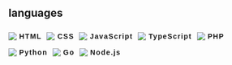 ## languages
<div style="display: flex;flex-wrap: wrap">
    <div style="display: flex;align-items: center;margin-right: 10px;">
        <img style="max-width: 18px;margin-right: 5px;" src="https://lnoueryo.jounetsism.biz/icons/html.png">
        <span style="letter-spacing: .1em;line-height: 2.3;font-family: proxima-nova,sans-serif;font-weight: bold">HTML</span>
    </div>
    <div style="display: flex;align-items: center;margin-right: 10px;">
        <img style="max-width: 18px;margin-right: 5px;" src="https://lnoueryo.jounetsism.biz/icons/css.png">
        <span style="letter-spacing: .1em;line-height: 2.3;font-family: proxima-nova,sans-serif;font-weight: bold">CSS</span>
    </div>
    <div style="display: flex;align-items: center;margin-right: 10px;">
        <img style="max-width: 18px;margin-right: 5px;" src="https://lnoueryo.jounetsism.biz/icons/javascript.png">
        <span style="letter-spacing: .1em;line-height: 2.3;font-family: proxima-nova,sans-serif;font-weight: bold">JavaScript</span>
    </div>
    <div style="display: flex;align-items: center;margin-right: 10px;">
        <img style="max-width: 18px;margin-right: 5px;" src="https://lnoueryo.jounetsism.biz/icons/typescript.png">
        <span style="letter-spacing: .1em;line-height: 2.3;font-family: proxima-nova,sans-serif;font-weight: bold">TypeScript</span>
    </div>
    <div style="display: flex;align-items: center;margin-right: 10px;">
        <img style="max-width: 18px;margin-right: 5px;" src="https://lnoueryo.jounetsism.biz/icons/php.png">
        <span style="letter-spacing: .1em;line-height: 2.3;font-family: proxima-nova,sans-serif;font-weight: bold">PHP</span>
    </div>
    <div style="display: flex;align-items: center;margin-right: 10px;">
        <img style="max-width: 18px;margin-right: 5px;" src="https://lnoueryo.jounetsism.biz/icons/python.png">
        <span style="letter-spacing: .1em;line-height: 2.3;font-family: proxima-nova,sans-serif;font-weight: bold">Python</span>
    </div>
    <div style="display: flex;align-items: center;margin-right: 10px;">
        <img style="max-width: 18px;margin-right: 5px;" src="https://lnoueryo.jounetsism.biz/icons/go.png">
        <span style="letter-spacing: .1em;line-height: 2.3;font-family: proxima-nova,sans-serif;font-weight: bold">Go</span>
    </div>
    <div style="display: flex;align-items: center;margin-right: 10px;">
        <img style="max-width: 18px;margin-right: 5px;" src="https://lnoueryo.jounetsism.biz/icons/node.js.png">
        <span style="letter-spacing: .1em;line-height: 2.3;font-family: proxima-nova,sans-serif;font-weight: bold">Node.js</span>
    </div>
</div>
<!--
**lnoueryo/lnoueryo** is a ✨ _special_ ✨ repository because its `README.md` (this file) appears on your GitHub profile.

Here are some ideas to get you started:

- 🔭 I’m currently working on ...
- 🌱 I’m currently learning ...
- 👯 I’m looking to collaborate on ...
- 🤔 I’m looking for help with ...
- 💬 Ask me about ...
- 📫 How to reach me: ...
- 😄 Pronouns: ...
- ⚡ Fun fact: ...
-->

<style>
@import url('https://fonts.googleapis.com/css?family=Proxima+Nova');
.para {
    letter-spacing: .1em;
    line-height: 2.3;
    text-align: justify;
    font-family: proxima-nova,sans-serif;
    font-weight: 500;
}
.chips {
    display: flex;
}
.chip {
    display: flex;
    align-items: center;
    margin-right: 10px;
}
.chip img {
    
    margin-right: 5px;
}
</style>